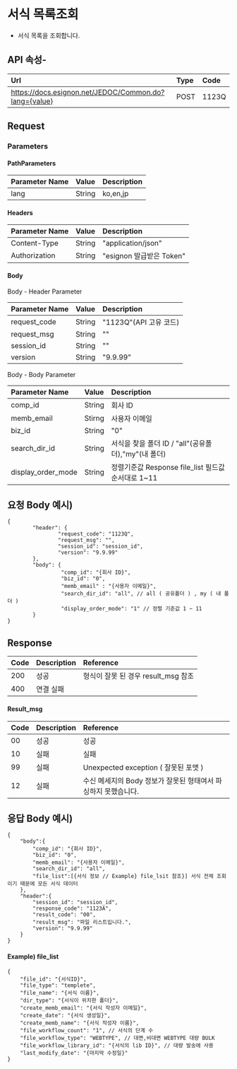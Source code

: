 # 서식 목록조회

* 서식 목록을 조회합니다.

## API 속성-

| Url | Type | **Code** |
| :--- | :--- | :--- |
| https://docs.esignon.net/JEDOC/Common.do?lang={value} | POST | 1123Q |

## Request

### Parameters

#### PathParameters

| **Parameter Name** | **Value** | **Description** |
| :--- | :--- | :--- |
| lang | String | ko,en,jp |

####  Headers

| **Parameter Name**                         | **Value**                                                 | **Description** |
| :--- | :--- | :--- |
| Content-Type | String | "application/json" |
| Authorization | String | "esignon 발급받은 Token" |

####   Body 

  Body - Header Parameter

| **Parameter Name**                         | **Value**                                                 | **Description** |
| :--- | :--- | :--- |
| request\_code | String | "1123Q"\(API 고유 코드\) |
| request\_msg | String | "" |
| session\_id | String | "" |
| version | String | "9.9.99" |

  Body - Body Parameter

| **Parameter Name** | **Value** | **Description** |
| :--- | :--- | :--- |
| comp\_id | String | 회사 ID |
| memb\_email | Stirng | 사용자 이메일 |
| biz\_id | String | "0" |
| search\_dir\_id | String | 서식을 찾을 폴더 ID / "all"\(공유폴더\),"my"\(내 폴더\) |
| display\_order\_mode | String | 정렬기준값 Response file\_list 필드값 순서대로 1~11 |

## 요청 Body 예시\)

```text
{
        "header": {
                "request_code": "1123Q",
                "request_msg": "",
                "session_id": "session_id",
                "version": "9.9.99"
        },
        "body": {
                 "comp_id": "{회사 ID}",
                 "biz_id": "0",
                 "memb_email" : "{사용자 이메일}",
                 "search_dir_id": "all", // all ( 공유폴더 ) , my ( 내 폴더 )
                 "display_order_mode": "1" // 정렬 기준값 1 ~ 11
        }
}

```

## Response

| Code | **Description** | **Reference** |
| :--- | :--- | :--- |
| 200 | 성공 | 형식이 잘못 된 경우 result\_msg 참조 |
| 400 | 연결 실패  |  |

#### Result\_msg

| Code | **Description** | **Reference** |
| :--- | :--- | :--- |
| 00 | 성공 | 성공 |
| 10 | 실패 | 실패 |
| 99 | 실패 | Unexpected exception \( 잘못된 포맷 \) |
| 12 | 실패 | 수신 메세지의 Body 정보가 잘못된 형태여서 파싱하지 못했습니다. |

## 응답 Body 예시\)

```text
{
	"body":{
		"comp_id": "{회사 ID}",
		"biz_id": "0",
		"memb_email": "{사용자 이메일}",
		"search_dir_id": "all",
		"file_list":[{서식 정보 // Example} file_lsit 참조}] 서식 전체 조회이기 때문에 모든 서식 데이터
	},
	"header":{
		"session_id": "session_id",
		"response_code": "1123A",
		"result_code": "00",
		"result_msg": "파일 리스트입니다.",
		"version": "9.9.99"
	}
}

```

#### Example\) file\_list

```text
{
	"file_id": "{서식ID}",
	"file_type": "templete",
	"file_name": "{서식 이름}",
	"dir_type": "{서식이 위치한 폴더}",
	"create_memb_email": "{서식 작성자 이메일}",
	"create_date": "{서식 생성일}",
	"create_memb_name": "{서식 작성자 이름}",
	"file_workflow_count": "1", // 서식의 단계 수
	"file_workflow_type": "WEBTYPE", // 대면,비대면 WEBTYPE 대량 BULK
	"file_workflow_library_id": "{서식의 lib ID}", // 대량 발송에 사용
	"last_modify_date": "{마지막 수정일}"
}
```

